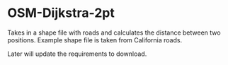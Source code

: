 # OSM-Dijkstra-2pt
Takes in a shape file with roads and calculates the distance between two positions. Example shape file is taken from California roads.

Later will update the requirements to download.
